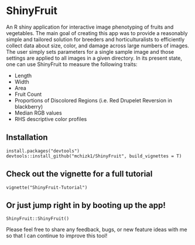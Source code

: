 # ShinyFruit

An R shiny application for interactive image phenotyping of fruits and vegetables. The main goal of
creating this app was to provide a reasonably simple and tailored solution for breeders and horticulturalists
to efficiently collect data about size, color, and damage across large numbers of images.  The user 
simply sets parameters for a single sample image and those settings are applied to all images in a given
directory. In its present state, one can use ShinyFruit to measure the following traits:

* Length
* Width
* Area
* Fruit Count
* Proportions of Discolored Regions (i.e. Red Drupelet Reversion in blackberry)
* Median RGB values
* RHS descriptive color profiles

## Installation

    install.packages("devtools")
    devtools::install_github("mchizk1/ShinyFruit", build_vignettes = T)
    
## Check out the vignette for a full tutorial

    vignette("ShinyFruit-Tutorial")
    
## Or just jump right in by booting up the app!

    ShinyFruit::ShinyFruit()
    
Please feel free to share any feedback, bugs, or new feature ideas with me so that I can continue
to improve this tool!
